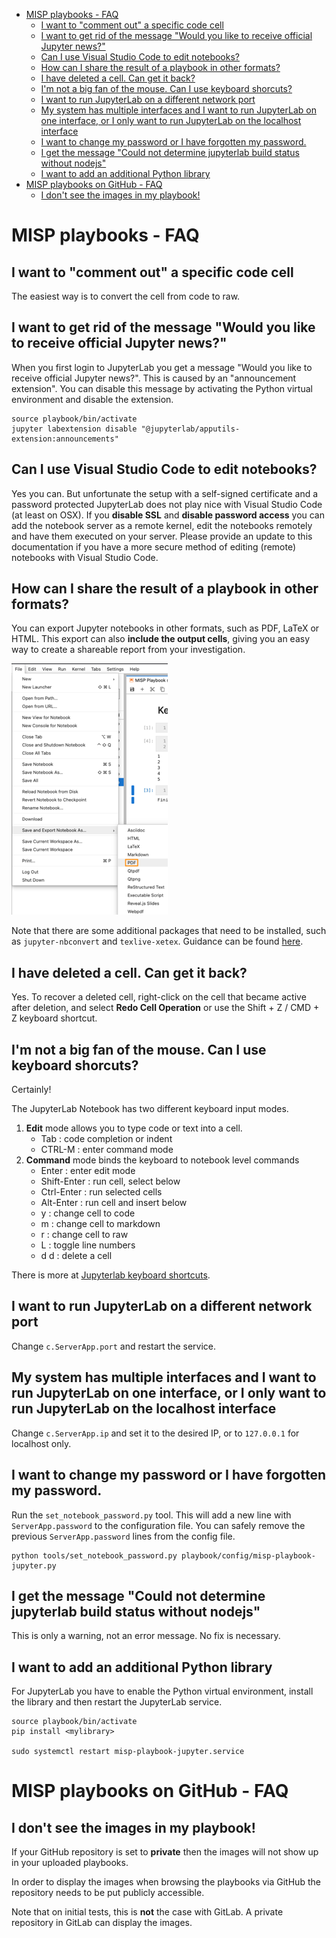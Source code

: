 
- [MISP playbooks - FAQ](#misp-playbooks---faq)
  - [I want to "comment out" a specific code cell](#i-want-to-comment-out-a-specific-code-cell)
  - [I want to get rid of the message "Would you like to receive official Jupyter news?"](#i-want-to-get-rid-of-the-message-would-you-like-to-receive-official-jupyter-news)
  - [Can I use Visual Studio Code to edit notebooks?](#can-i-use-visual-studio-code-to-edit-notebooks)
  - [How can I share the result of a playbook in other formats?](#how-can-i-share-the-result-of-a-playbook-in-other-formats)
  - [I have deleted a cell. Can get it back?](#i-have-deleted-a-cell-can-get-it-back)
  - [I'm not a big fan of the mouse. Can I use keyboard shorcuts?](#im-not-a-big-fan-of-the-mouse-can-i-use-keyboard-shorcuts)
  - [I want to run JupyterLab on a different network port](#i-want-to-run-jupyterlab-on-a-different-network-port)
  - [My system has multiple interfaces and I want to run JupyterLab on one interface, or I only want to run JupyterLab on the localhost interface](#my-system-has-multiple-interfaces-and-i-want-to-run-jupyterlab-on-one-interface-or-i-only-want-to-run-jupyterlab-on-the-localhost-interface)
  - [I want to change my password or I have forgotten my password.](#i-want-to-change-my-password-or-i-have-forgotten-my-password)
  - [I get the message "Could not determine jupyterlab build status without nodejs"](#i-get-the-message-could-not-determine-jupyterlab-build-status-without-nodejs)
  - [I want to add an additional Python library](#i-want-to-add-an-additional-python-library)
- [MISP playbooks on GitHub - FAQ](#misp-playbooks-on-github---faq)
  - [I don't see the images in my playbook!](#i-dont-see-the-images-in-my-playbook)


# MISP playbooks - FAQ

## I want to "comment out" a specific code cell

The easiest way is to convert the cell from code to raw.

## I want to get rid of the message "Would you like to receive official Jupyter news?"

When you first login to JupyterLab you get a message "Would you like to receive official Jupyter news?". This is caused by an "announcement extension". You can disable this message by activating the Python virtual environment and disable the extension.

```
source playbook/bin/activate
jupyter labextension disable "@jupyterlab/apputils-extension:announcements"
```

## Can I use Visual Studio Code to edit notebooks?

Yes you can. But unfortunate the setup with a self-signed certificate and a password protected JupyterLab does not play nice with Visual Studio Code (at least on OSX). If you **disable SSL** and **disable password access** you can add the notebook server as a remote kernel, edit the notebooks remotely and have them executed on your server. Please provide an update to this documentation if you have a more secure method of editing (remote) notebooks with Visual Studio Code.

## How can I share the result of a playbook in other formats?

You can export Jupyter notebooks in other formats, such as PDF, LaTeX or HTML. This export can also **include the output cells**, giving you an easy way to create a shareable report from your investigation.

![assets/doc-tips-exportpdf.png](assets/doc-tips-exportpdf.png)

Note that there are some additional packages that need to be installed, such as `jupyter-nbconvert` and `texlive-xetex`. Guidance can be found [here](https://nbconvert.readthedocs.io/en/latest/install.html).

## I have deleted a cell. Can get it back?

Yes.
To recover a deleted cell, right-click on the cell that became active after deletion, and select **Redo Cell Operation** or use the Shift + Z / CMD + Z keyboard shortcut.

## I'm not a big fan of the mouse. Can I use keyboard shorcuts?

Certainly!

The JupyterLab Notebook has two different keyboard input modes.
1. **Edit** mode allows you to type code or text into a cell.
   - Tab : code completion or indent
   - CTRL-M : enter command mode
2. **Command** mode binds the keyboard to notebook level commands
   - Enter : enter edit mode
   - Shift-Enter : run cell, select below
   - Ctrl-Enter : run selected cells
   - Alt-Enter : run cell and insert below
   - y : change cell to code
   - m : change cell to markdown
   - r : change cell to raw
   - L : toggle line numbers
   - d d : delete a cell

There is more at [Jupyterlab keyboard shortcuts](https://nocomplexity.com/documents/jupyterlab/keyboardshortcuts.html).


## I want to run JupyterLab on a different network port

Change `c.ServerApp.port` and restart the service.

## My system has multiple interfaces and I want to run JupyterLab on one interface, or I only want to run JupyterLab on the localhost interface

Change `c.ServerApp.ip` and set it to the desired IP, or to `127.0.0.1` for localhost only.

## I want to change my password or I have forgotten my password.

Run the `set_notebook_password.py` tool. This will add a new line with `ServerApp.password` to the configuration file. You can safely remove the previous `ServerApp.password` lines from the config file.

```
python tools/set_notebook_password.py playbook/config/misp-playbook-jupyter.py
```

## I get the message "Could not determine jupyterlab build status without nodejs"

This is only a warning, not an error message. No fix is necessary.

## I want to add an additional Python library

For JupyterLab you have to enable the Python virtual environment, install the library and then restart the JupyterLab service.

```
source playbook/bin/activate
pip install <mylibrary>

sudo systemctl restart misp-playbook-jupyter.service
```

# MISP playbooks on GitHub - FAQ

## I don't see the images in my playbook!

If your GitHub repository is set to **private** then the images will not show up in your uploaded playbooks. 

In order to display the images when browsing the playbooks via GitHub the repository needs to be put publicly accessible.

Note that on initial tests, this is **not** the case with GitLab. A private repository in GitLab can display the images.